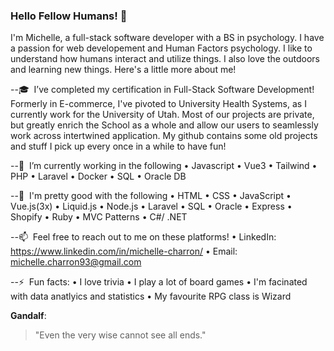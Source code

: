 ### Hello Fellow Humans! 👋

I'm Michelle, a full-stack software developer with a BS in psychology. I have a passion for web developement and Human Factors psychology. I like to understand how humans interact and utilize things. I also love the outdoors and learning new things. Here's a little more about me!

--:mortar_board: &nbsp;I’ve completed my certification in Full-Stack Software Development! Formerly in E-commerce, I've pivoted to University Health Systems, as I currently work for the University of Utah. Most of our projects are private, but greatly enrich the School as a whole and allow our users to seamlessly work across intertwined application. My github contains some old projects and stuff I pick up every once in a while to have fun!

--🌱  &nbsp;I’m currently working in the following
      • Javascript 
      • Vue3
      • Tailwind
      • PHP
      • Laravel 
      • Docker
      • SQL 
      • Oracle DB

--:deciduous_tree:  &nbsp;I'm pretty good with the following 
      • HTML
      • CSS
      • JavaScript
      • Vue.js(3x)
      • Liquid.js 
      • Node.js
      • Laravel 
      • SQL
      • Oracle 
      • Express
      • Shopify
      • Ruby
      • MVC Patterns
      • C#/ .NET

--📫  &nbsp;Feel free to reach out to me on these platforms!
      • LinkedIn: https://www.linkedin.com/in/michelle-charron/
      • Email: michelle.charron93@gmail.com

--⚡  &nbsp;Fun facts:
      • I love trivia
      • I play a lot of board games
      • I'm facinated with data anatlyics and statistics
      • My favourite RPG class is Wizard
      
**Gandalf**:
> "Even the very wise cannot see all ends."
